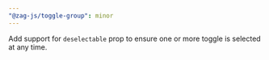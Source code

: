```yaml
---
"@zag-js/toggle-group": minor
---
```


Add support for `deselectable` prop to ensure one or more toggle is selected at any time.

